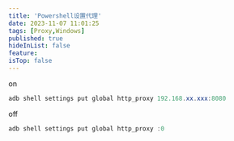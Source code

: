 ```yaml
---
title: 'Powershell设置代理'
date: 2023-11-07 11:01:25
tags: [Proxy,Windows]
published: true
hideInList: false
feature: 
isTop: false
---
```

on

```powershell
adb shell settings put global http_proxy 192.168.xx.xxx:8080
```
off


```powershell
adb shell settings put global http_proxy :0
```
